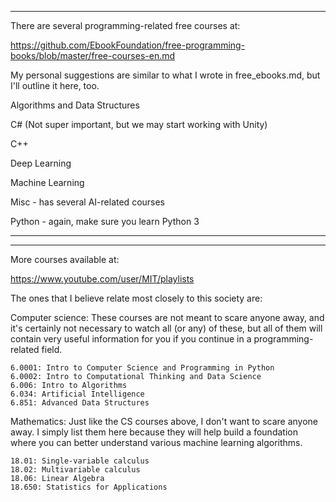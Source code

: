 ***************************************************************
There are several programming-related free courses at:

https://github.com/EbookFoundation/free-programming-books/blob/master/free-courses-en.md

My personal suggestions are similar to what I wrote in free_ebooks.md, but I'll outline it here, too.

Algorithms and Data Structures

C# (Not super important, but we may start working with Unity)

C++

Deep Learning

Machine Learning

Misc - has several AI-related courses

Python - again, make sure you learn Python 3
*******************************************************************

*******************************************************************
More courses available at:

https://www.youtube.com/user/MIT/playlists

The ones that I believe relate most closely to this society are:

Computer science: These courses are not meant to scare anyone away, and it's certainly not necessary to watch all (or any) of these, but all of them will contain very useful information for you if you continue in a programming-related field.

	6.0001: Intro to Computer Science and Programming in Python
	6.0002: Intro to Computational Thinking and Data Science
	6.006: Intro to Algorithms
	6.034: Artificial Intelligence
	6.851: Advanced Data Structures

Mathematics: Just like the CS courses above, I don't want to scare anyone away. I simply list them here because they will help build a foundation where you can better understand various machine learning algorithms.

	18.01: Single-variable calculus
	18.02: Multivariable calculus
	18.06: Linear Algebra
	18.650: Statistics for Applications


	
